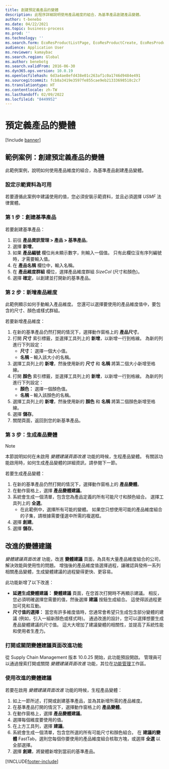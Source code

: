 ```yaml
---
title: 創建預定義產品的變體
description: 此程序詳細說明使用產品維度的組合，為基準產品創建產品變體。
author: t-benebo
ms.date: 04/22/2021
ms.topic: business-process
ms.prod: ''
ms.technology: ''
ms.search.form: EcoResProductListPage, EcoResProductCreate, EcoResProductDetails, EcoResProductMasterDimension, EcoResProductVariants, EcoResProductVariantSuggestions, EcoResProductVariantsPendingReleaseFormPart, EcoResProductVariantSuggestionsEnhanced
audience: Application User
ms.reviewer: kamaybac
ms.search.region: Global
ms.author: benebotg
ms.search.validFrom: 2016-06-30
ms.dyn365.ops.version: 10.0.19
ms.openlocfilehash: 6d3a4ae8efd438e01c263af1c0a1746d9484e491
ms.sourcegitcommit: fcb8a3419e3597fe855cae9eb21333698518c2c7
ms.translationtype: HT
ms.contentlocale: zh-TW
ms.lasthandoff: 02/09/2022
ms.locfileid: "8449952"
---
```

# <a name="predefined-product-variants"></a>預定義產品的變體

[!include [banner](../../includes/banner.md)]

## <a name="example-scenario-create-predefined-product-variants"></a>範例案例：創建預定義產品的變體

此範例案例，說明如何使用產品維度的組合，為基準產品創建產品變體。

### <a name="make-demo-data-available"></a>設定示範資料為可用

若要遵循此案例中建議使用的值，您必須安裝示範資料，並且必須選擇 *USMF* 法律實體。

### <a name="step-1-create-a-product-master"></a>第 1 步：創建基準產品

若要創建基準產品：

1. 前往 **產品資訊管理 > 產品 > 基準產品**。
1. 選擇 **新增**。
1. 如果 **產品編號** 欄位尚未顯示數字，則輸入一個值。 只有此欄位沒有序列編號時，才需要輸入值。
1. 在 **產品名稱** 欄位中，輸入名稱。
1. 在 **產品維度群組** 欄位，選擇產品維度群組 *SizeCol* (尺寸和顏色)。
1. 選擇 **確定**，以創建並打開新的基準產品。

### <a name="step-2-add-product-dimensions"></a>第 2 步：新增產品維度

此範例顯示如何手動輸入產品維度。 您還可以選擇要使用的產品維度值中，要包含的尺寸、顏色或樣式群組。

若要新增產品維度：

1. 在新的基準產品仍然打開的情況下，選擇動作窗格上的 **產品尺寸**。
1. 打開 **尺寸** 索引標籤，並選擇工具列上的 **新增**，以新增一行到格線。 為新的列進行下列設定：
    - **尺寸：** 選擇一個大小值。
    - **名稱** – 輸入該大小的名稱。
1. 選擇工具列上的 **新增**，然後使用新的 **尺寸** 和 **名稱** 將第二個大小新增至格線。
1. 打開 **顏色** 索引標籤，並選擇工具列上的 **新增**，以新增一行到格線。 為新的列進行下列設定：
    - **顏色：** 選擇一個顏色值。
    - **名稱** – 輸入該顏色的名稱。
1. 選擇工具列上的 **新增**，然後使用新的 **顏色** 和 **名稱** 將第二個顏色新增至格線。
1. 選擇 **儲存**。
1. 關閉頁面，返回到您的新基準產品。

### <a name="step-3-generate-product-variants"></a>第 3 步：生成產品變體

> [!NOTE]
> 本節說明如何在未啟用 *變體建議頁面改進* 功能的時候，生程產品變體。 有關該功能啟用時，如何生成產品變體的詳細資訊，請參閱下一節。

若要生成產品變體：

1. 在新的基準產品仍然打開的情況下，選擇動作窗格上的 **產品變體**。
1. 在動作窗格上，選擇 **產品變體建議**。
1. 系統會生成一個清單，包含您為產品定義的所有可能尺寸和顏色組合。 選擇工具列上的 **全選**。
    - 在此範例中，選擇所有可能的變體。 如果您只想使用可能的產品維度組合的子集，請根據需要僅選中所需的複選框。  
1. 選擇 **創建**。
1. 選擇 **儲存**。

## <a name="improved-variant-suggestions"></a>改進的變體建議

*變體建議頁面改進* 功能，改進 **變體建議** 頁面，為具有大量產品維度組合的公司，解決效能與使用性的問題。 增強後的產品維度值選擇過程，讓確認與發佈一系列相關產品變體，生成變體建議的過程變得更快、更容易。

此功能新增了以下改進：

- **延遲生成變體建議：** **變體建議** 頁面，在您首次打開時不再顯示建議。 相反，您必須明確選擇您需要的值，然後選擇 **建議** 按鈕生成組合。 這使得該過程更加可見和互動。
- **尺寸值的選擇：** 當您有許多維度值時，您通常會希望只生成包含部分變體的建議 (例如，引入一組新顏色或樣式時)。 通過改進的設計，您可以選擇想要生成產品變體建議的尺寸值。 這大大增加了建議變體的相關性，並提高了系統性能和使用者生產力。

### <a name="turn-the-variant-suggestions-page-improvements-feature-on-or-off"></a>打開或關閉變體建議頁面改進功能

從 Supply Chain Management 版本 10.0.25 開始，此功能預設開啟。 管理員可以通過搜索打開或關閉 *變體建議頁面改進* 功能，其位在[功能管理](../../../fin-ops-core/fin-ops/get-started/feature-management/feature-management-overview.md)工作區。

### <a name="work-with-the-improved-variant-suggestions"></a>使用改進的變體建議

若要在啟用 *變體建議頁面改進* 功能的時候，生程產品變體：

1. 如上一節所述，打開或創建基準產品，並為其新增所需的產品維度。
1. 在基準產品打開的情況下，選擇動作窗格上的 **產品變體**。
1. 在動作窗格上，選擇 **產品變體建議**。
1. 選擇每個維度要使用的值。
1. 在上方工具列，選擇 **建議**。
1. 系統會生成一個清單，包含您所選的所有可能尺寸和顏色組合。 在 **建議的變體** FastTab，選則您每個你要使用的產品維度組合核取方塊，或選擇 **全選** 以全部選擇。  
1. 選擇 **創建**，將變體新增到當前的基準產品。

[!INCLUDE[footer-include](../../../includes/footer-banner.md)]

